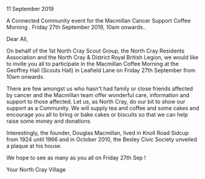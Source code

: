11 September 2019

A Connected Community event for the Macmillan Cancer Support Coffee Morning . Friday 27th September 2019, 10am onwards..

Dear All,

On behalf of the 1st North Cray Scout Group, the North Cray Residents Association and the North Cray & District Royal British Legion, we would like to invite you all to participate in the Macmillan Coffee Morning at the Geoffrey Hall (Scouts Hall) in Leafield Lane on Friday 27th September from 10am onwards.

There are few amongst us who hasn't had family or close friends affected by cancer and the Macmillan team offer wonderful care, information and support to those affected. Let us, as North Cray, do our bit to show our support as a Community. We will supply tea and coffee and some cakes and encourage you all to bring or bake cakes or biscuits so that we can help raise some money and donations.

Interestingly, the founder, Douglas Macmillan, lived in Knoll Road Sidcup from 1924 until 1966 and in October 2010, the Bexley Civic Society unveiled a plaque at his house.

We hope to see as many as you all on Friday 27th Sep !

Your North Cray Village
